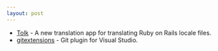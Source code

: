 ```yaml
---
layout: post
---
```


* [Tolk](http://github.com/dhh/tolk) - A new translation app for translating Ruby on Rails locale files.
* [gitextensions](http://github.com/spdr870/gitextensions) - Git plugin for Visual Studio.
